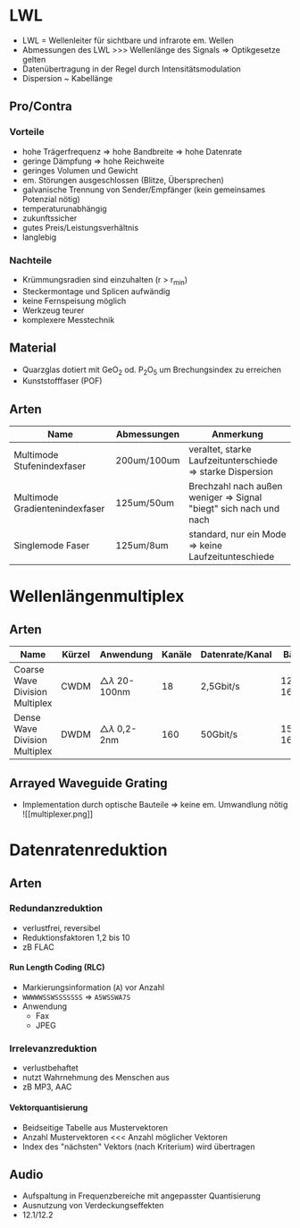 # LWL
- LWL = Wellenleiter für sichtbare und infrarote em. Wellen
- Abmessungen des LWL >>> Wellenlänge des Signals => Optikgesetze gelten
- Datenübertragung in der Regel durch Intensitätsmodulation
- Dispersion ~ Kabellänge
## Pro/Contra
### Vorteile
- hohe Trägerfrequenz => hohe Bandbreite => hohe Datenrate
- geringe Dämpfung => hohe Reichweite
- geringes Volumen und Gewicht
- em. Störungen ausgeschlossen (Blitze, Übersprechen)
- galvanische Trennung von Sender/Empfänger (kein gemeinsames Potenzial nötig)
- temperaturunabhängig
- zukunftssicher
- gutes Preis/Leistungsverhältnis
- langlebig
### Nachteile
- Krümmungsradien sind einzuhalten (r > r<sub>min</sub>)
- Steckermontage und Splicen aufwändig
- keine Fernspeisung möglich
- Werkzeug teurer
- komplexere Messtechnik
## Material
- Quarzglas dotiert mit GeO<sub>2</sub> od. P<sub>2</sub>O<sub>5</sub> um Brechungsindex zu erreichen
- Kunststofffaser (POF)
## Arten

| Name                           | Abmessungen | Anmerkung                                                         |
| ------------------------------ | ----------- | ----------------------------------------------------------------- |
| Multimode Stufenindexfaser     | 200um/100um | veraltet, starke Laufzeitunterschiede => starke Dispersion        |
| Multimode Gradientenindexfaser | 125um/50um  | Brechzahl nach außen weniger => Signal "biegt" sich nach und nach |
| Singlemode Faser               | 125um/8um   | standard, nur ein Mode => keine Laufzeitunteschiede               |

# Wellenlängenmultiplex

## Arten

| Name                           | Kürzel | Anwendung           | Kanäle | Datenrate/Kanal | Bänder      | Anmerkung                            |
| ------------------------------ | ------ | ------------------- | ------ | --------------- | ----------- | ------------------------------------ |
| Coarse Wave Division Multiplex | CWDM   | △$\lambda$ 20-100nm | 18     | 2,5Gbit/s       | 1260-1625nm | günstige Alternative                 |
| Dense Wave Division Multiplex  | DWDM   | △$\lambda$ 0,2-2nm  | 160    | 50Gbit/s        | 1530-1625nm | präzise, teure Komponenten notwendig |

## Arrayed Waveguide Grating
- Implementation durch optische Bauteile => keine em. Umwandlung nötig
![[multiplexer.png]]
# Datenratenreduktion
## Arten
### Redundanzreduktion
- verlustfrei, reversibel
- Reduktionsfaktoren 1,2 bis 10
- zB FLAC
#### Run Length Coding (RLC)
- Markierungsinformation (`A`) vor Anzahl
- `WWWWWSSWSSSSSSS` => `A5WSSWA7S`
- Anwendung
	- Fax
	- JPEG
### Irrelevanzreduktion
- verlustbehaftet
- nutzt Wahrnehmung des Menschen aus
- zB MP3, AAC
#### Vektorquantisierung
- Beidseitige Tabelle aus Mustervektoren
- Anzahl Mustervektoren <<< Anzahl möglicher Vektoren
- Index des "nächsten" Vektors (nach Kriterium) wird übertragen
## Audio
- Aufspaltung in Frequenzbereiche mit angepasster Quantisierung
- Ausnutzung von Verdeckungseffekten
- 12.1/12.2
